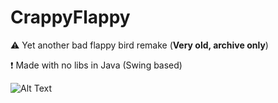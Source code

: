 # CrappyFlappy


⚠️ Yet another bad flappy bird remake (**Very old, archive only**) 

❗ Made with no libs in Java (Swing based)

![Alt Text](https://cdn.discordapp.com/attachments/821086335624282152/1137553662714073129/java_nQgm2gN9gw.gif)
